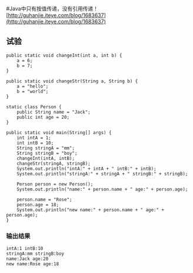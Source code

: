 #Java中只有按值传递，没有引用传递！
[http://guhanjie.iteye.com/blog/1683637](http://guhanjie.iteye.com/blog/1683637)  


## 试验 ##

    public static void changeInt(int a, int b) {
        a = 6;
        b = 7;
    }

    public static void changeStr(String a, String b) {
        a = "hello";
        b = "world";
    }

    static class Person {
        public String name = "Jack";
        public int age = 20;
    }

    public static void main(String[] args) {
        int intA = 1;
        int intB = 10;
        String stringA = "mm";
        String stringB = "boy";
        changeInt(intA, intB);
        changeStr(stringA, stringB);
        System.out.println("intA:" + intA + " intB:" + intB);
        System.out.println("stringA:" + stringA + " stringB:" + stringB);

        Person person = new Person();
        System.out.println("name:" + person.name + " age:" + person.age);

        person.name = "Rose";
        person.age = 18;
        System.out.println("new name:" + person.name + " age:" + person.age);
    }                                                                                                              

### 输出结果 ###

	intA:1 intB:10
	stringA:mm stringB:boy
	name:Jack age:20
	new name:Rose age:18